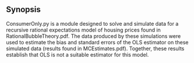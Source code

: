 ## Synopsis

ConsumerOnly.py is a module designed to solve and simulate data for a recursive rational expectations model of housing prices found in RationalBubbleTheory.pdf.  The data produced by these simulations were used to estimate the bias and standard errors of the OLS estimator on these simulated data (results found in MCEstimates.pdf).  Together, these results establish that OLS is not a suitable estimator for this model.  
